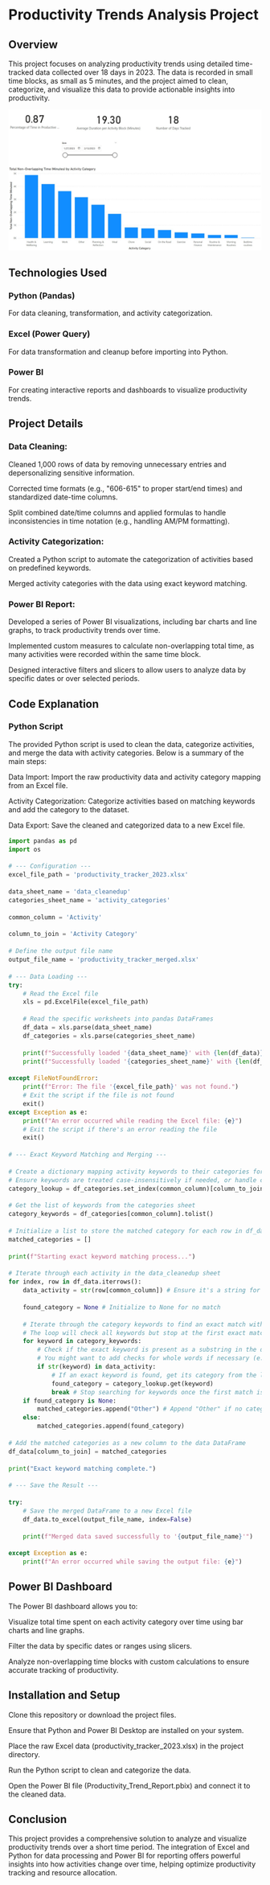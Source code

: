 # Productivity Trends Analysis Project
## Overview
This project focuses on analyzing productivity trends using detailed time-tracked data collected over 18 days in 2023. The data is recorded in small time blocks, as small as 5 minutes, and the project aimed to clean, categorize, and visualize this data to provide actionable insights into productivity.

![Bar Chart](https://github.com/andyg-dev/data-analysis-projects/blob/main/excel_python_powerbi/bar_chart.jpg)


## Technologies Used
### Python (Pandas)
For data cleaning, transformation, and activity categorization.

### Excel (Power Query)
For data transformation and cleanup before importing into Python.

### Power BI
For creating interactive reports and dashboards to visualize productivity trends.


## Project Details
### Data Cleaning:

Cleaned 1,000 rows of data by removing unnecessary entries and depersonalizing sensitive information.

Corrected time formats (e.g., "606-615" to proper start/end times) and standardized date-time columns.

Split combined date/time columns and applied formulas to handle inconsistencies in time notation (e.g., handling AM/PM formatting).

### Activity Categorization:

Created a Python script to automate the categorization of activities based on predefined keywords.

Merged activity categories with the data using exact keyword matching.

### Power BI Report:

Developed a series of Power BI visualizations, including bar charts and line graphs, to track productivity trends over time.

Implemented custom measures to calculate non-overlapping total time, as many activities were recorded within the same time block.

Designed interactive filters and slicers to allow users to analyze data by specific dates or over selected periods.

## Code Explanation
### Python Script
The provided Python script is used to clean the data, categorize activities, and merge the data with activity categories. Below is a summary of the main steps:

Data Import: Import the raw productivity data and activity category mapping from an Excel file.

Activity Categorization: Categorize activities based on matching keywords and add the category to the dataset.

Data Export: Save the cleaned and categorized data to a new Excel file.


```python
import pandas as pd
import os

# --- Configuration ---
excel_file_path = 'productivity_tracker_2023.xlsx'

data_sheet_name = 'data_cleanedup'
categories_sheet_name = 'activity_categories'

common_column = 'Activity'

column_to_join = 'Activity Category'

# Define the output file name
output_file_name = 'productivity_tracker_merged.xlsx' 

# --- Data Loading ---
try:
    # Read the Excel file
    xls = pd.ExcelFile(excel_file_path)

    # Read the specific worksheets into pandas DataFrames
    df_data = xls.parse(data_sheet_name)
    df_categories = xls.parse(categories_sheet_name)

    print(f"Successfully loaded '{data_sheet_name}' with {len(df_data)} rows.")
    print(f"Successfully loaded '{categories_sheet_name}' with {len(df_categories)} rows.")

except FileNotFoundError:
    print(f"Error: The file '{excel_file_path}' was not found.")
    # Exit the script if the file is not found
    exit()
except Exception as e:
    print(f"An error occurred while reading the Excel file: {e}")
    # Exit the script if there's an error reading the file
    exit()

# --- Exact Keyword Matching and Merging ---

# Create a dictionary mapping activity keywords to their categories for quick lookup
# Ensure keywords are treated case-insensitively if needed, or handle case appropriately
category_lookup = df_categories.set_index(common_column)[column_to_join].to_dict()

# Get the list of keywords from the categories sheet
category_keywords = df_categories[common_column].tolist()

# Initialize a list to store the matched category for each row in df_data
matched_categories = []

print(f"Starting exact keyword matching process...")

# Iterate through each activity in the data_cleanedup sheet
for index, row in df_data.iterrows():
    data_activity = str(row[common_column]) # Ensure it's a string for checking 'in'

    found_category = None # Initialize to None for no match

    # Iterate through the category keywords to find an exact match within the data activity phrase
    # The loop will check all keywords but stop at the first exact match found
    for keyword in category_keywords:
        # Check if the exact keyword is present as a substring in the data activity phrase
        # You might want to add checks for whole words if necessary (e.g., using regex)
        if str(keyword) in data_activity:
            # If an exact keyword is found, get its category from the lookup dictionary
            found_category = category_lookup.get(keyword)
            break # Stop searching for keywords once the first match is found for this phrase
    if found_category is None:
        matched_categories.append("Other") # Append "Other" if no category was found
    else:
        matched_categories.append(found_category)

# Add the matched categories as a new column to the data DataFrame
df_data[column_to_join] = matched_categories

print("Exact keyword matching complete.")

# --- Save the Result ---

try:
    # Save the merged DataFrame to a new Excel file
    df_data.to_excel(output_file_name, index=False)

    print(f"Merged data saved successfully to '{output_file_name}'")

except Exception as e:
    print(f"An error occurred while saving the output file: {e}")
```

## Power BI Dashboard
The Power BI dashboard allows you to:

Visualize total time spent on each activity category over time using bar charts and line graphs.

Filter the data by specific dates or ranges using slicers.

Analyze non-overlapping time blocks with custom calculations to ensure accurate tracking of productivity.


## Installation and Setup
Clone this repository or download the project files.

Ensure that Python and Power BI Desktop are installed on your system.

Place the raw Excel data (productivity_tracker_2023.xlsx) in the project directory.

Run the Python script to clean and categorize the data.

Open the Power BI file (Productivity_Trend_Report.pbix) and connect it to the cleaned data.

## Conclusion
This project provides a comprehensive solution to analyze and visualize productivity trends over a short time period. The integration of Excel and Python for data processing and Power BI for reporting offers powerful insights into how activities change over time, helping optimize productivity tracking and resource allocation.

